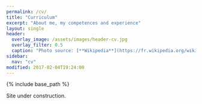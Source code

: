 ```yaml
---
permalink: /cv/
title: "Curriculum"
excerpt: "About me, my competences and experience"
layout: single
header:
  overlay_image: /assets/images/header-cv.jpg
  overlay_filter: 0.5
  caption: "Photo source: [**Wikipedia**](https://fr.wikipedia.org/wiki/Fichier:01._Panorama_de_Lyon_pris_depuis_le_toit_de_la_Basilique_de_Fourvi%C3%A8re.jpg)"
sidebar:
  nav: "cv"
modified: 2017-02-04T19:24:00
---
```


{% include base_path %}

Site under construction.
